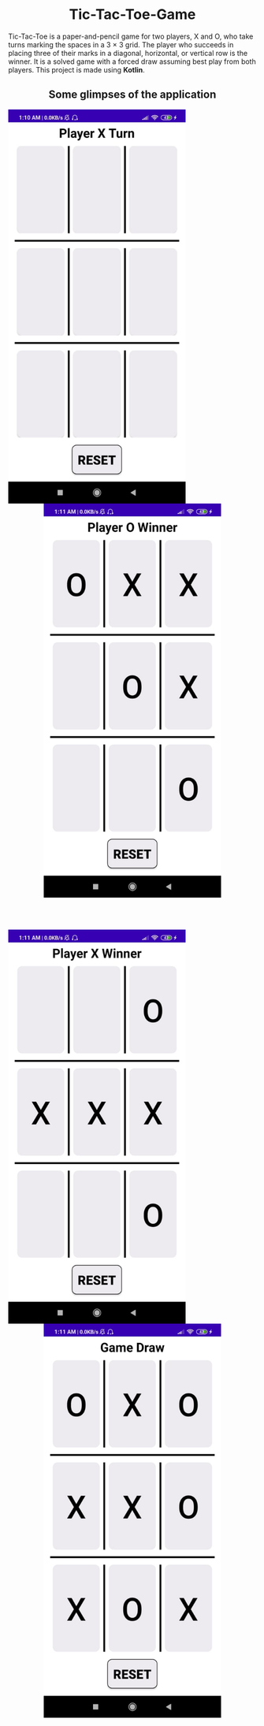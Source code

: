 <h1 align="center"> Tic-Tac-Toe-Game </h1>

Tic-Tac-Toe is a paper-and-pencil game for two players, X and O, who take turns marking the spaces in a 3 × 3 grid. The player who succeeds in placing three of their marks in a diagonal, horizontal, or vertical row is the winner. It is a solved game with a forced draw assuming best play from both players. This project is made using **Kotlin**.


<h2 align="center"> Some glimpses of the application </h2>


<p align = "center">
<img src = "screenshots/tic01.jpeg" width = "360" height = "800" align = "left">
  
<img src = "screenshots/tic02.jpeg" width = "360" height = "800">
</p>

<br>
<br>

<p align = "center">
<img src = "screenshots/tic03.jpeg" width = "360" height = "800" align = "left">
  
<img src = "screenshots/tic04.jpeg" width = "360" height = "800">
</p>


